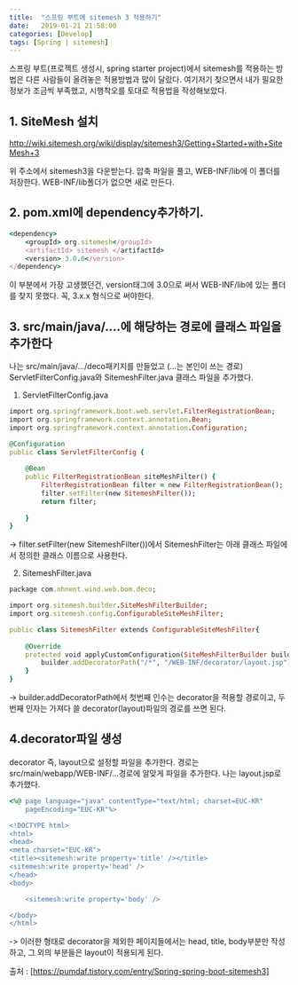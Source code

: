 ```yaml
---
title:  "스프링 부트에 sitemesh 3 적용하기"
date:   2019-01-21 21:58:00
categories: [Develop]
tags: [Spring | sitemesh]
---
```


스프링 부트(프로젝트 생성시, spring starter project)에서 sitemesh를 적용하는 방법은 다른 사람들이 올려놓은 적용방법과 많이 달랐다.
여기저기 찾으면서 내가 필요한 정보가 조금씩 부족했고, 시행착오를 토대로 적용법을 작성해보았다.

## 1. SiteMesh 설치 

http://wiki.sitemesh.org/wiki/display/sitemesh3/Getting+Started+with+SiteMesh+3

위 주소에서 sitemesh3을 다운받는다.
압축 파일을 풀고, WEB-INF/lib에 이 폴더를 저장한다.
WEB-INF/lib폴더가 없으면 새로 만든다.


## 2. pom.xml에 dependency추가하기.

```ruby
<dependency>
	<groupId> org.sitemesh</groupId>
	<artifactId> sitemesh </artifactId>
	<version> 3.0.0</version> 
</dependency>
```

이 부분에서 가장 고생했던건, version태그에 3.0으로 써서 WEB-INF/lib에 있는 폴더를 찾지 못했다.
꼭, 3.x.x 형식으로 써야한다.


## 3. src/main/java/....에 해당하는 경로에 클래스 파일을 추가한다
나는 src/main/java/.../deco패키지를 만들었고 (...는 본인이 쓰는 경로)
ServletFilterConfig.java와 SitemeshFilter.java 클래스 파일을 추가했다.

1. ServletFilterConfig.java


```ruby
import org.springframework.boot.web.servlet.FilterRegistrationBean;
import org.springframework.context.annotation.Bean;
import org.springframework.context.annotation.Configuration;

@Configuration
public class ServletFilterConfig {
		
	@Bean
	public FilterRegistrationBean siteMeshFilter() {
		FilterRegistrationBean filter = new FilterRegistrationBean();
		filter.setFilter(new SitemeshFilter());	
		return filter;
		
	}	
}
```


-> filter.setFilter(new SitemeshFilter())에서 SitemeshFilter는 아래 클래스 파일에서 정의한 클래스 이름으로 사용한다. 

2. SitemeshFilter.java


```ruby
package com.nhnent.wind.web.bom.deco;

import org.sitemesh.builder.SiteMeshFilterBuilder;
import org.sitemesh.config.ConfigurableSiteMeshFilter;

public class SitemeshFilter extends ConfigurableSiteMeshFilter{
	
	@Override
	protected void applyCustomConfiguration(SiteMeshFilterBuilder builder) {
		builder.addDecoratorPath("/*", "/WEB-INF/decorator/layout.jsp");
	}
}

```


-> builder.addDecoratorPath에서 첫번째 인수는 decorator을 적용할 경로이고, 두번째 인자는 가져다 쓸 decorator(layout)파일의 경로를 쓰면 된다.

## 4.decorator파일 생성

decorator 즉, layout으로 설정할 파일을 추가한다.
경로는 src/main/webapp/WEB-INF/...경로에 알맞게 파일을 추가한다. 나는 layout.jsp로 추가했다.


```ruby
<%@ page language="java" contentType="text/html; charset=EUC-KR"
	pageEncoding="EUC-KR"%>

<!DOCTYPE html>
<html>
<head>
<meta charset="EUC-KR">
<title><sitemesh:write property='title' /></title>
<sitemesh:write property='head' />
</head>
<body>

	<sitemesh:write property='body' />

</body>
</html>

```

-> 이러한 형태로 decorator을 제외한 페이지들에서는 head, title, body부분만 작성하고, 그 외의 부분들은 layout이 적용되게 된다.




출처 : [https://pumdaf.tistory.com/entry/Spring-spring-boot-sitemesh3]
